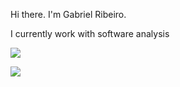 Hi there. I'm Gabriel Ribeiro.

I currently work with software analysis


![]([https://media.giphy.com/media/cnbsOTkEJnq0/giphy.gif](https://i.giphy.com/media/kmQREsvNQrhrHdkN7G/giphy.webp))




<picture>
<source 
  srcset="https://github-readme-stats.vercel.app/api?username=Gabo700&show_icons=true&theme=dark"
  media="(prefers-color-scheme: dark)"
/>
<source
  srcset="https://github-readme-stats.vercel.app/api?username=Gabo700&show_icons=true"
  media="(prefers-color-scheme: light), (prefers-color-scheme: no-preference)"
/>
<img src="https://github-readme-stats.vercel.app/api?username=Gabo700&show_icons=true" />
</picture>


